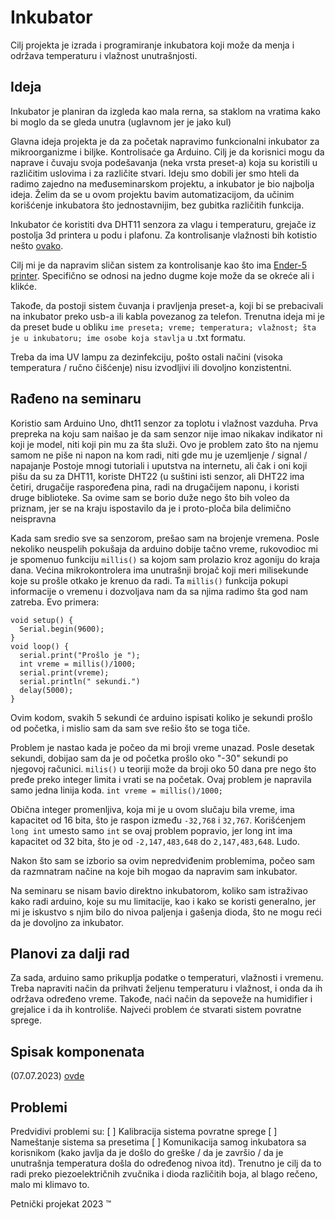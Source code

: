 # Inkubator

Cilj projekta je izrada i programiranje inkubatora koji može da menja i održava temperaturu i vlažnost unutrašnjosti.

## Ideja 

Inkubator je planiran da izgleda kao mala rerna, sa staklom na vratima kako bi moglo da se gleda unutra (uglavnom jer je jako kul)

Glavna ideja projekta je da za početak napravimo funkcionalni inkubator za mikroorganizme i biljke. Kontrolisaće ga Arduino. Cilj je da korisnici mogu da naprave i čuvaju svoja podešavanja (neka vrsta preset-a) koja su koristili u različitim uslovima i za različite stvari. Ideju smo dobili jer smo hteli da radimo zajedno na međuseminarskom projektu, a inkubator je bio najbolja ideja. Želim da se u ovom projektu bavim automatizacijom, da učinim korišćenje inkubatora što jednostavnijim, bez gubitka različitih funkcija.

Inkubator će koristiti dva DHT11 senzora za vlagu i temperaturu, grejače iz postolja 3d printera u podu i plafonu. Za kontrolisanje vlažnosti bih kotistio nešto [ovako](https://circuitdigest.com/microcontroller-projects/diy-automatic-portable-humidifier-using-arduino).

Cilj mi je da napravim sličan sistem za kontrolisanje kao što ima [Ender-5 printer](https://youtu.be/Ho8_NnFE0b0?t=184). Specifično se odnosi na jedno dugme koje može da se okreće ali i klikće.

Takođe, da postoji sistem čuvanja i pravljenja preset-a, koji bi se prebacivali na inkubator preko usb-a ili kabla povezanog za telefon. Trenutna ideja mi je da preset bude u obliku `ime preseta; vreme; temperatura; vlažnost; šta je u inkubatoru; ime osobe koja stavlja` u .txt formatu.

Treba da ima UV lampu za dezinfekciju, pošto ostali načini (visoka temperatura / ručno čišćenje) nisu izvodljivi ili dovoljno konzistentni.

## Rađeno na seminaru

  Koristio sam Arduino Uno, dht11 senzor za toplotu i vlažnost vazduha. Prva prepreka na koju sam naišao je da sam senzor nije imao nikakav indikator ni koji je model, niti koji pin mu za šta služi.
  Ovo je problem zato što na njemu samom ne piše ni napon na kom radi, niti gde mu je uzemljenje / signal / napajanje
  Postoje mnogi tutoriali i uputstva na internetu, ali čak i oni koji pišu da su za DHT11, koriste DHT22 (u suštini isti senzor, ali DHT22 ima četiri, drugačije raspoređena pina, radi na drugačijem naponu, i koristi druge biblioteke.
  Sa ovime sam se borio duže nego što bih voleo da priznam, jer se na kraju ispostavilo da je i proto-ploča bila delimično neispravna

  Kada sam sredio sve sa senzorom, prešao sam na brojenje vremena. Posle nekoliko neuspelih pokušaja da arduino dobije tačno vreme, rukovodioc mi je spomenuo funkciju `millis()` sa kojom sam prolazio kroz agoniju do kraja dana. Većina mikrokontrolera ima unutrašnji brojač koji meri milisekunde koje su prošle otkako je krenuo da radi. Ta `millis()` funkcija pokupi informacije o vremenu i dozvoljava nam da sa njima radimo šta god nam zatreba.
  Evo primera:
  
```
void setup() {
  Serial.begin(9600);
}
void loop() {
  serial.print("Prošlo je ");
  int vreme = millis()/1000;
  serial.print(vreme);
  serial.println(" sekundi.")
  delay(5000);
}
```
  Ovim kodom, svakih 5 sekundi će arduino ispisati koliko je sekundi prošlo od početka, i mislio sam da sam sve rešio što se toga tiče.

  Problem je nastao kada je počeo da mi broji vreme unazad. Posle desetak sekundi, dobijao sam da je od početka prošlo oko "-30" sekundi po njegovoj računici. `milis()` u teoriji može da broji oko 50 dana pre nego što pređe preko integer limita i vrati se na početak. Ovaj problem je napravila samo jedna linija koda. `int vreme = millis()/1000;`

  Obična integer promenljiva, koja mi je u ovom slučaju bila vreme, ima kapacitet od 16 bita, što je raspon između `-32,768` i `32,767`. Korišćenjem `long int` umesto samo `int` se ovaj problem popravio, jer long int ima kapacitet od 32 bita, što je od `-2,147,483,648` do `2,147,483,648`. Ludo.

  Nakon što sam se izborio sa ovim nepredviđenim problemima, počeo sam da razmnatram načine na koje bih mogao da napravim sam inkubator.

  
Na seminaru se nisam bavio direktno inkubatorom, koliko sam istraživao kako radi arduino, koje su mu limitacije, kao i kako se koristi generalno, jer mi je iskustvo s njim bilo do nivoa paljenja i gašenja dioda, što ne mogu reći da je dovoljno za inkubator.

## Planovi za dalji rad

Za sada, arduino samo prikuplja podatke o temperaturi, vlažnosti i vremenu. Treba napraviti način da prihvati željenu temperaturu i vlažnost, i onda da ih održava određeno vreme. Takođe, naći način da sepoveže na humidifier i grejalice i da ih kontroliše. Najveći problem će stvarati sistem povratne sprege.

## Spisak komponenata 

(07.07.2023) [ovde](https://github.com/KostaJovanovic/Inkubator/blob/main/spisak_komponenata_2.xlsx)



## Problemi

Predvidivi problemi su:
[ ] Kalibracija sistema povratne sprege
[ ] Nameštanje sistema sa presetima
[ ] Komunikacija samog inkubatora sa korisnikom (kako javlja da je došlo do greške / da je završio / da je unutrašnja temperatura došla do određenog nivoa itd). Trenutno je cilj da to radi preko piezoelektričnih zvučnika i dioda različitih boja, al blago rečeno, malo mi klimavo to.



Petnički projekat 2023 :tm:
